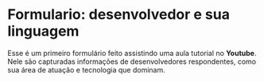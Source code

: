 # Formulario: desenvolvedor e sua linguagem
Esse é um primeiro formulário feito assistindo uma aula tutorial no __Youtube__. Nele são capturadas informações de desenvolvedores respondentes, como sua área de atuação e tecnologia que dominam.
